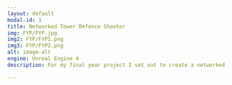 ```yaml
---
layout: default
modal-id: 1
title: Networked Tower Defence Shooter
img: FYP/FYP.jpg
img2: FYP/FYP1.png
img3: FYP/FYP2.png
alt: image-alt
engine: Unreal Engine 4
description: For my final year project I set out to create a networked game, Project Mars. In this team game the commander helps by placing equipment and turrets while the soliders tackle the enemy on the ground.

---
```

